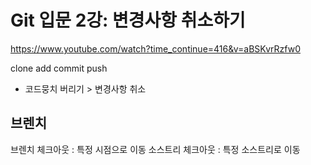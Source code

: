 # Git 입문 2강: 변경사항 취소하기
https://www.youtube.com/watch?time_continue=416&v=aBSKvrRzfw0

clone
add
commit
push

- 코드뭉치 버리기 > 변경사항 취소

## 브렌치
브렌치
체크아웃 : 특정 시점으로 이동
소스트리 체크아웃 : 특정 소스트리로 이동
